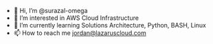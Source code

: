 - 👋 Hi, I’m @surazal-omega
- 👀 I’m interested in AWS Cloud Infrastructure
- 🌱 I’m currently learning Solutions Architecture, Python, BASH, Linux
- 📫 How to reach me jordan@lazaruscloud.com

<!---
jordan-lazarus/jordan-lazarus is a ✨ special ✨ repository because its `README.md` (this file) appears on your GitHub profile.
You can click the Preview link to take a look at your changes.
--->
